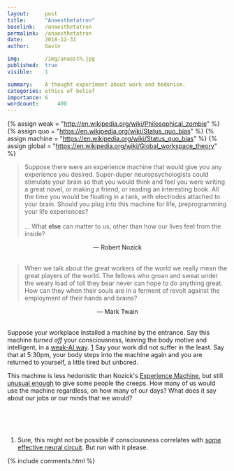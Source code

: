 ```yaml
---
layout:     post
title:      "Anaesthetatron"
baselink:   /anaesthetatron
permalink:  /anaesthetatron
date:       2018-12-31
author:     Gavin

img:        /img/anaesth.jpg
published:	true
visible: 	1

summary:    A thought experiment about work and hedonism.
categories: ethics of belief
importance: 6
wordcount: 		400
---
```


{%  assign weak = "http://en.wikipedia.org/wiki/Philosophical_zombie" 			%}
{%  assign quo = "https://en.wikipedia.org/wiki/Status_quo_bias"				%}
{%  assign machine = "https://en.wikipedia.org/wiki/Status_quo_bias"			%}
{%  assign global = "https://en.wikipedia.org/wiki/Global_workspace_theory"	%}



> Suppose there were an experience machine that would give you any experience you desired. Super-duper neuropsychologists could stimulate your brain so that you would think and feel you were writing a great novel, or making a friend, or reading an interesting book. All the time you would be floating in a tank, with electrodes attached to your brain. Should you plug into this machine for life, preprogramming your life experiences? 
<br><br>... What **else** can matter to us, other than how our lives feel from the inside?

<center>― Robert Nozick</center>

<br>


> When we talk about the great workers of the world we really mean the great players of the world. The fellows who groan and sweat under the weary load of toil they bear never can hope to do anything great. How can they when their souls are in a ferment of revolt against the employment of their hands and brains?

<center>― Mark Twain</center>

<br>

Suppose your workplace installed a machine by the entrance. Say this machine _turned off_ your consciousness, leaving the body motive and intelligent, in a <a href="{{weak}}">weak-AI way</a>. <a href="#fn:1" id="fnref:1">1</a> Say your work did not suffer in the least. Say that at 5:30pm, your body steps into the machine again and you are returned to yourself, a little tired but unbored.

This machine is less hedonistic than Nozick's <a href="http://en.wikipedia.org/wiki/Experience_machine">Experience Machine</a>, but still <a href="{{quo}}">unusual enough</a> to give some people the creeps. How many of us would use the machine regardless, on how many of our days? What does it say about our jobs or our minds that we would?

<br /><br /><br>



<div class="footnotes">
<ol>
    <li class="footnote" id="fn:1">
		Sure, this might not be possible if consciousness correlates with <a href="{{global}}">some effective neural circuit</a>. But run with it please.
	</li>
</ol>
</div>

{%  include comments.html %}
